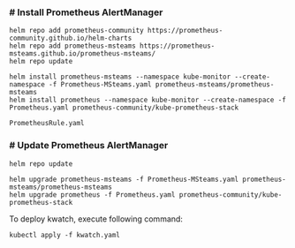 ### # Install Prometheus AlertManager

```
helm repo add prometheus-community https://prometheus-community.github.io/helm-charts
helm repo add prometheus-msteams https://prometheus-msteams.github.io/prometheus-msteams/
helm repo update
```
```
helm install prometheus-msteams --namespace kube-monitor --create-namespace -f Prometheus-MSteams.yaml prometheus-msteams/prometheus-msteams
helm install prometheus --namespace kube-monitor --create-namespace -f Prometheus.yaml prometheus-community/kube-prometheus-stack 
```
```
PrometheusRule.yaml
```
### # Update Prometheus AlertManager
```
helm repo update
```
```
helm upgrade prometheus-msteams -f Prometheus-MSteams.yaml prometheus-msteams/prometheus-msteams
helm upgrade prometheus -f Prometheus.yaml prometheus-community/kube-prometheus-stack 
```
To deploy kwatch, execute following command:
```
kubectl apply -f kwatch.yaml
```
